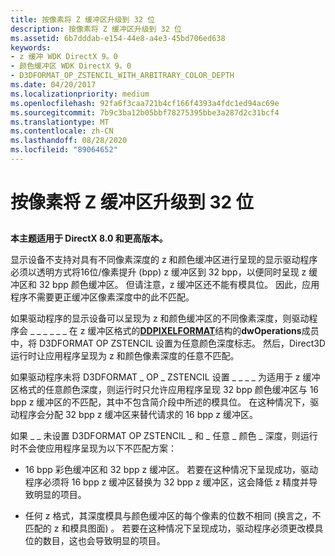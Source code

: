 ```yaml
---
title: 按像素将 Z 缓冲区升级到 32 位
description: 按像素将 Z 缓冲区升级到 32 位
ms.assetid: 6b7dddab-e154-44e8-a4e3-45bd706ed638
keywords:
- z 缓冲 WDK DirectX 9。0
- 颜色缓冲区 WDK DirectX 9。0
- D3DFORMAT_OP_ZSTENCIL_WITH_ARBITRARY_COLOR_DEPTH
ms.date: 04/20/2017
ms.localizationpriority: medium
ms.openlocfilehash: 92fa6f3caa721b4cf166f4393a4fdc1ed94ac69e
ms.sourcegitcommit: 7b9c3ba12b05bbf78275395bbe3a287d2c31bcf4
ms.translationtype: MT
ms.contentlocale: zh-CN
ms.lasthandoff: 08/28/2020
ms.locfileid: "89064652"
---
```

# <a name="promoting-z-buffers-to-32-bits-per-pixel"></a>按像素将 Z 缓冲区升级到 32 位


## <span id="ddk_promoting_z_buffers_to_32_bits_per_pixel_gg"></span><span id="DDK_PROMOTING_Z_BUFFERS_TO_32_BITS_PER_PIXEL_GG"></span>


**本主题适用于 DirectX 8.0 和更高版本。**

显示设备不支持对具有不同像素深度的 z 和颜色缓冲区进行呈现的显示驱动程序必须以透明方式将16位/像素提升 (bpp) z 缓冲区到 32 bpp，以便同时呈现 z 缓冲区和 32 bpp 颜色缓冲区。 但请注意，z 缓冲区还不能有模具位。 因此，应用程序不需要更正缓冲区像素深度中的此不匹配。

如果驱动程序的显示设备可以呈现为 z 和颜色缓冲区的不同像素深度，则驱动程序会 \_ \_ \_ \_ \_ \_ 在 z 缓冲区格式的[**DDPIXELFORMAT**](/windows-hardware/drivers/ddi/ksmedia/ns-ksmedia-_ddpixelformat)结构的**dwOperations**成员中，将 D3DFORMAT OP ZSTENCIL 设置为任意颜色深度标志。 然后，Direct3D 运行时让应用程序呈现为 z 和颜色像素深度的任意不匹配。

如果驱动程序未将 D3DFORMAT \_ OP \_ ZSTENCIL 设置 \_ \_ \_ \_ 为适用于 z 缓冲区格式的任意颜色深度，则运行时只允许应用程序呈现 32 bpp 颜色缓冲区与 16 bpp z 缓冲区的不匹配，其中不包含简介段中所述的模具位。 在这种情况下，驱动程序会分配 32 bpp z 缓冲区来替代请求的 16 bpp z 缓冲区。

如果 \_ \_ 未设置 D3DFORMAT OP ZSTENCIL \_ 和 \_ 任意 \_ 颜色 \_ 深度，则运行时不会使应用程序呈现为以下不匹配方案：

-   16 bpp 彩色缓冲区和 32 bpp z 缓冲区。 若要在这种情况下呈现成功，驱动程序必须将 16 bpp z 缓冲区替换为 32 bpp z 缓冲区，这会降低 z 精度并导致明显的项目。

-   任何 z 格式，其深度模具与颜色缓冲区的每个像素的位数不相同 (换言之，不匹配的 z 和模具图面) 。 若要在这种情况下呈现成功，驱动程序必须更改模具位的数目，这也会导致明显的项目。

 

